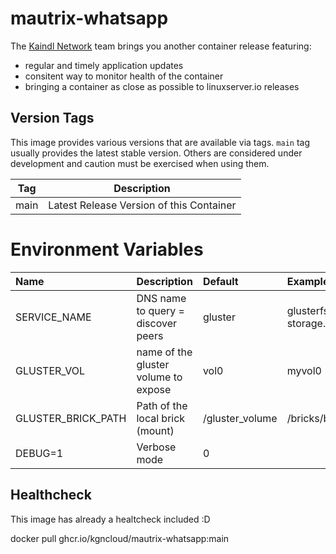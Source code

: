 # mautrix-whatsapp



The [Kaindl Network](https://kaindlglobalnetwork.de) team brings you another container release featuring:

* regular and timely application updates
* consitent way to monitor health of the container
* bringing a container as close as possible to linuxserver.io releases


## Version Tags

This image provides various versions that are available via tags. `main` tag usually provides the latest stable version. Others are considered under development and caution must be exercised when using them.

| Tag | Description |
| :----: | --- |
| main | Latest Release Version of this Container |

Environment Variables
=====================
| Name               | Description                                | Default         | Example                                     |
|:------------------ |:------------------------------------------ |:--------------- |:------------------------------------------- |
| SERVICE_NAME       | DNS name to query = discover peers         | gluster         | glusterfs-storage.default.svc.cluster.local |
| GLUSTER_VOL        | name of the gluster volume to expose       | vol0            | myvol0                                      |
| GLUSTER_BRICK_PATH | Path of the local brick (mount)            | /gluster_volume | /bricks/brick0                              |
| DEBUG=1            | Verbose mode                               | 0               |                                             |


## Healthcheck

This image has already a healtcheck included :D

docker pull ghcr.io/kgncloud/mautrix-whatsapp:main
